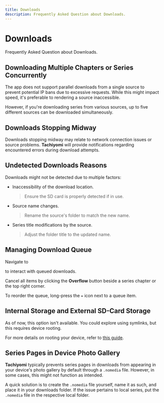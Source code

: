 ```yaml
---
title: Downloads
description: Frequently Asked Question about Downloads.
---
```


# Downloads
Frequently Asked Question about Downloads.

## Downloading Multiple Chapters or Series Concurrently
The app does not support parallel downloads from a single source to prevent potential IP bans due to excessive requests.
While this might impact speed, it's preferable to rendering a source inaccessible.

However, if you're downloading series from various sources, up to five different sources can be downloaded simultaneously.

## Downloads Stopping Midway
Downloads stopping midway may relate to network connection issues or source problems.
**Tachiyomi** will provide notifications regarding encountered errors during download attempts.

## Undetected Downloads Reasons
Downloads might not be detected due to multiple factors:

* Inaccessibility of the download location.
  > Ensure the SD card is properly detected if in use.
* Source name changes.
  > Rename the source's folder to match the new name.
* Series title modifications by the source.
  > Adjust the folder title to the updated name.

## Managing Download Queue
Navigate to <nav to="download-queue" /> to interact with queued downloads.

Cancel all items by clicking the **Overflow** button beside a series chapter or the top right corner.

To reorder the queue, long-press the `=` icon next to a queue item.

## Internal Storage and External SD-Card Storage
As of now, this option isn't available.
You could explore using symlinks, but this requires device rooting.

For more details on rooting your device, refer to [this guide](https://www.xda-developers.com/root/).

## Series Pages in Device Photo Gallery
**Tachiyomi** typically prevents series pages in downloads from appearing in your device's photo gallery by default through a `.nomedia` file.
However, in some cases, this might not function as intended.

A quick solution is to create the `.nomedia` file yourself, name it as such, and place it in your downloads folder. If the issue pertains to local series, put the `.nomedia` file in the respective local folder.
